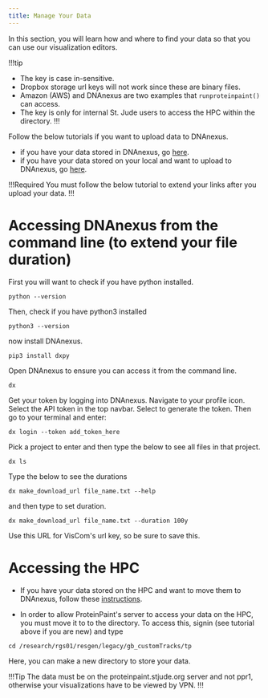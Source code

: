 ```yaml
---
title: Manage Your Data
---
```

In this section, you will learn how and where to find your data so that you can use our visualization editors. 

!!!tip
* The <url> key is case in-sensitive.
* Dropbox storage url keys will not work since these are binary files.
* Amazon (AWS) and DNAnexus are two examples that `runproteinpaint()` can access. 
* The <file> key is only for internal St. Jude users to access the HPC within the <tp> directory.
!!!

Follow the below tutorials if you want to upload data to DNAnexus. 
* if you have your data stored in DNAnexus, go [here](https://university.stjude.cloud/docs/genomics-platform/managing-data/upload-dnanexus/). 
* if you have your data stored on your local and want to upload to DNAnexus, go [here](https://university.stjude.cloud/docs/genomics-platform/managing-data/upload-local/).

!!!Required
You must follow the below tutorial to extend your links after you upload your data.
!!!

# Accessing DNAnexus from the command line (to extend your file duration)
First you will want to check if you have python installed.
```JS 
python --version
```
Then, check if you have python3 installed
```JS
python3 --version
```
now install DNAnexus.
```JS
pip3 install dxpy
```
Open DNAnexus to ensure you can access it from the command line.
```JS
dx
```
Get your token by logging into DNAnexus. Navigate to your profile icon. Select the API token in the top navbar. Select to generate the token.
Then go to your terminal and enter:
```JS
dx login --token add_token_here
```
Pick a project to enter and then type the below to see all files in that project.
```JS 
dx ls
```
Type the below to see the durations
```JS
dx make_download_url file_name.txt --help
```
and then type to set duration. 
```JS
dx make_download_url file_name.txt --duration 100y
```
Use this URL for VisCom's url key, so be sure to save this. 


# Accessing the HPC
* If you have your data stored on the HPC and want to move them to DNAnexus, follow these [instructions](https://university.stjude.cloud/docs/genomics-platform/managing-data/upload-cluster/).

* In order to allow ProteinPaint's server to access your data on the HPC, you must move it to to the <tp> directory. To access this, signin (see tutorial above if you are new) and type 
```JS
cd /research/rgs01/resgen/legacy/gb_customTracks/tp
```

Here, you can make a new directory to store your data. 

!!!Tip
The data must be on the proteinpaint.stjude.org server and not ppr1, otherwise your visualizations have to be viewed by VPN.
!!!

